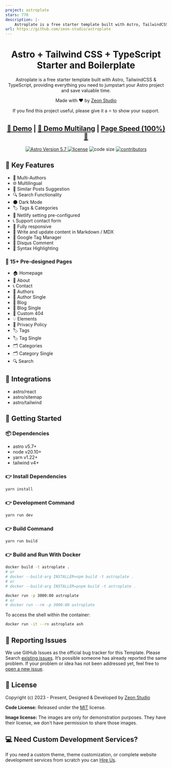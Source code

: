 ```yaml
---
project: astroplate
stars: 770
description: |-
    Astroplate is a free starter template built with Astro, TailwindCSS & TypeScript providing everything you need to jumpstart your Astro project. Get started with Astroplate and save yourself hours of work!
url: https://github.com/zeon-studio/astroplate
---
```


<h1 align=center>Astro + Tailwind CSS + TypeScript Starter and Boilerplate</h1>

<p align=center>Astroplate is a free starter template built with Astro, TailwindCSS & TypeScript, providing everything you need to jumpstart your Astro project and save valuable time.</p>

<p align=center>Made with ♥ by <a href="https://zeon.studio/">Zeon Studio</a></p>

<p align=center> If you find this project useful, please give it a ⭐ to show your support. </p>

<h2 align="center"> <a target="_blank" href="https://astroplate.netlify.app/" rel="nofollow">👀 Demo</a> | <a target="_blank" href="https://astroplate-multilang.netlify.app/" rel="nofollow">👀 Demo Multilang</a> | <a  target="_blank" href="https://pagespeed.web.dev/analysis/https-astroplate-netlify-app/yzx3foum3w?form_factor=desktop">Page Speed (100%)🚀</a>
</h2>

<p align=center>
  <a href="https://github.com/withastro/astro/releases/tag/astro%405.7.8">
    <img src="https://img.shields.io/static/v1?label=ASTRO&message=5.7&color=000&logo=astro"  alt="Astro Version 5.7"/>
  </a>

  <a href="https://github.com/zeon-studio/astroplate/blob/main/LICENSE">
    <img src="https://img.shields.io/github/license/zeon-studio/astroplate" alt="license"></a>

  <img src="https://img.shields.io/github/languages/code-size/zeon-studio/astroplate" alt="code size">

  <a href="https://github.com/zeon-studio/astroplate/graphs/contributors">
    <img src="https://img.shields.io/github/contributors/zeon-studio/astroplate" alt="contributors"></a>
</p>

## 📌 Key Features

- 👥 Multi-Authors
- 🌐 Multilingual
- 🎯 Similar Posts Suggestion
- 🔍 Search Functionality
- 🌑 Dark Mode
- 🏷️ Tags & Categories
- 🔗 Netlify setting pre-configured
- 📞 Support contact form
- 📱 Fully responsive
- 📝 Write and update content in Markdown / MDX
- 📎 Google Tag Manager
- 💬 Disqus Comment
- 🔳 Syntax Highlighting

### 📄 15+ Pre-designed Pages

- 🏠 Homepage
- 👤 About
- 📞 Contact
- 👥 Authors
- 👤 Author Single
- 📝 Blog
- 📝 Blog Single
- 🚫 Custom 404
- 💡 Elements
- 📄 Privacy Policy
- 🏷️ Tags
- 🏷️ Tag Single
- 🗂️ Categories
- 🗂️ Category Single
- 🔍 Search

## 🔗 Integrations

- astro/react
- astro/sitemap
- astro/tailwind

## 🚀 Getting Started

### 📦 Dependencies

- astro v5.7+
- node v20.10+
- yarn v1.22+
- tailwind v4+

### 👉 Install Dependencies

```bash
yarn install
```

### 👉 Development Command

```bash
yarn run dev
```

### 👉 Build Command

```bash
yarn run build
```

### 👉 Build and Run With Docker

```bash
docker build -t astroplate .
# or
# docker --build-arg INSTALLER=npm build -t astroplate .
# or
# docker --build-arg INSTALLER=pnpm build -t astroplate .

docker run -p 3000:80 astroplate
# or
# docker run --rm -p 3000:80 astroplate
```

To access the shell within the container:

```bash
docker run -it --rm astroplate ash
```

<!-- reporting issue -->

## 🐞 Reporting Issues

We use GitHub Issues as the official bug tracker for this Template. Please Search [existing issues](https://github.com/zeon-studio/astroplate/issues). It’s possible someone has already reported the same problem.
If your problem or idea has not been addressed yet, feel free to [open a new issue](https://github.com/zeon-studio/astroplate/issues).

<!-- licence -->

## 📝 License

Copyright (c) 2023 - Present, Designed & Developed by [Zeon Studio](https://zeon.studio/)

**Code License:** Released under the [MIT](https://github.com/zeon-studio/astroplate/blob/main/LICENSE) license.

**Image license:** The images are only for demonstration purposes. They have their license, we don't have permission to share those images.

## 💻 Need Custom Development Services?

If you need a custom theme, theme customization, or complete website development services from scratch you can [Hire Us](https://zeon.studio/).

